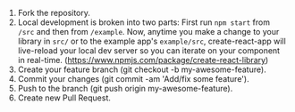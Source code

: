 1. Fork the repository.
2. Local development is broken into two parts:
   First run `npm start` from `/src` and then from `/example`.
   Now, anytime you make a change to your library in `src/` or to the example app's `example/src`, create-react-app will live-reload your local dev server so you can iterate on your component in real-time. (https://www.npmjs.com/package/create-react-library)
3. Create your feature branch (git checkout -b my-awesome-feature).
4. Commit your changes (git commit -am 'Add/fix some feature').
5. Push to the branch (git push origin my-awesome-feature).
6. Create new Pull Request.